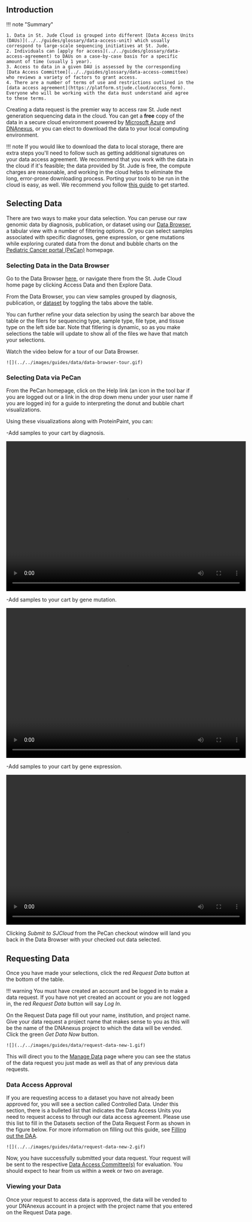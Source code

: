 ## Introduction

!!! note "Summary"

    1. Data in St. Jude Cloud is grouped into different [Data Access Units (DAUs)](../../guides/glossary/data-access-unit) which usually correspond to large-scale sequencing initiatives at St. Jude. 
    2. Individuals can [apply for access](../../guides/glossary/data-access-agreement) to DAUs on a case-by-case basis for a specific amount of time (usually 1 year).
    3. Access to data in a given DAU is assessed by the corresponding [Data Access Committee](../../guides/glossary/data-access-committee) who reviews a variety of factors to grant access.
    4. There are a number of terms of use and restrictions outlined in the [data access agreement](https://platform.stjude.cloud/access_form). Everyone who will be working with the data must understand and agree to these terms.

Creating a data request is the premier way to access raw St. Jude next 
generation sequencing data in the cloud. You can get a **free** copy of 
the data in a secure cloud environment powered by [Microsoft Azure](https://azure.microsoft.com/en-us/) and 
[DNAnexus](https://www.dnanexus.com/), or you can elect to download the data to your local computing 
environment.

!!! note
    If you would like to download the data to local storage, there are
    extra steps you'll need to follow such as getting additional signatures
    on your data access agreement. We recommend that you work with the data
    in the cloud if it's feasible; the data provided by St. Jude is free, the compute charges are reasonable, and working in the cloud helps to eliminate the long, error-prone downloading process. Porting your tools to be run in the cloud is easy, as well. We recommend you follow [this guide](../../guides/data/run-your-tools) to get started.

## Selecting Data

There are two ways to make your data selection. You can peruse our raw genomic data by diagnosis, publication, or dataset using our [Data Browser](https://platform.stjude.cloud/requests/diseases), a tabular view with a number of filtering options. Or you can select samples associated with specific diagnoses, gene expression, or gene mutations while exploring curated data from the donut and bubble charts on the [Pediatric Cancer portal (PeCan)](https://pecan.stjude.cloud/) homepage.


### Selecting Data in the Data Browser

Go to the Data Browser [here](https://platform.stjude.cloud/requests/diseases), or navigate there from the St. Jude Cloud home page by clicking Access Data and then Explore Data.

From the Data Browser, you can view samples grouped by diagnosis, publication, or [dataset](../../guides/glossary/data-access-unit) by toggling the tabs above the table. 

You can further refine your data selection by using the search bar above the table or the filers for sequencing type, sample type, file type, and tissue type on the left side bar. Note that fitlering is dynamic, so as you make selections the table will update to show all of the files we have that match your selections.

Watch the video below for a tour of our Data Browser. 

    ![](../../images/guides/data/data-browser-tour.gif)



### Selecting Data via PeCan

From the PeCan homepage, click on the Help link (an icon in the tool bar if you are logged out or a link in the drop down menu under your user name if you are logged in) for a guide to interpreting the donut and bubble chart visualizations.

Using these visualizations along with ProteinPaint, you can:

-Add samples to your cart by diagnosis.

<video controls="controls" width="640" height="400">
    <source src="https://pecan.stjude.cloud/assets/video/pecan-cart-by-disease.mp4" type="video/mp4">
</video>

-Add samples to your cart by gene mutation.

<video controls="controls" width="640" height="400">
    <source src="https://pecan.stjude.cloud/assets/video/pecan-cart-by-gene-mutation.mp4" type="video/mp4">
</video>

-Add samples to your cart by gene expression.

<video controls="controls" width="640" height="400" class="anything">
    <source src="https://pecan.stjude.cloud/assets/video/pecan-cart-by-gene-expression.mp4" type="video/mp4">
</video>

Clicking *Submit to SJCloud* from the PeCan checkout window will land you back in the Data Browser with your checked out data selected.

## Requesting Data

Once you have made your selections, click the red *Request Data* button at the bottom of the table. 

!!! warning
    You must have created an account and be logged in to make a data request. If you have not yet created an account or you are not logged in, the red *Request Data* button will say *Log In*.

On the Request Data page fill out your name, institution, and project name. Give your data request a project name that makes sense to you as this will be the name of the DNAnexus project to which the data will be vended. Click the green *Get Data Now* button.

    ![](../../images/guides/data/request-data-new-1.gif)

This will direct you to the [Manage Data](https://platform.stjude.cloud/requests/manage) page where you can see the status of the data request you just made as well as that of any previous data requests.

### Data Access Approval

If you are requesting access to a dataset you have not already been approved for, 
you will see a section called Controlled Data. Under this section, there is a bulleted list
that indicates the Data Access Units you need to request access to through our data
access agreement. Please use this list to fill in the Datasets section of the Data Request
Form as shown in the figure below. For more information on filling out this guide,
see [Filling out the DAA](../../guides/forms/how-to-fill-out-DAA).

    ![](../../images/guides/data/request-data-new-2.gif)

Now, you have successfully submitted your data request. Your request
will be sent to the respective [Data Access Committee(s)](../../guides/glossary/data-access-committee) for evaluation.
You should expect to hear from us within a week or two on average.

### Viewing your Data

Once your request to access data is approved, the data will be vended to your DNAnexus account in a project with the project name that you entered on the Request Data page.

 